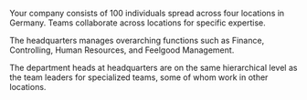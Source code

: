 Your company consists of 100 individuals spread across four locations in Germany. Teams collaborate across locations for specific expertise.

The headquarters manages overarching functions such as Finance, Controlling, Human Resources, and Feelgood Management.

The department heads at headquarters are on the same hierarchical level as the team leaders for specialized teams, some of whom work in other locations.
